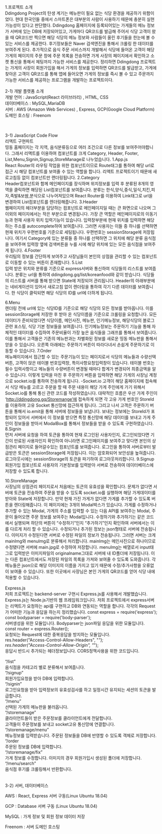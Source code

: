 


1.프로젝트 소개<br/>
Ddingdong Project의 탄생 계기는 메뉴판이 필요 없는 식당 환경을 제공하기 위함이었다. 현대 한국인들 중에서 스마트폰은 대부분의 사람이 사용하기 때문에 충분히 실현 가능성이 있다고 판단했다. Ddingdong 홈페이지에 등록되어있는 가게들의 메뉴 정보가 서버에 있는 DB에 저장되어있고, 가게마다 QR코드를 발급해 주어서 식당 고객이 왔을 때 QR코드만 찍으면 해당 식당의 메뉴 정보와 사람들이 올린 후기들을 한눈에 볼 수 있는 서비스를 제공한다. 후기정보들은 Naver 검색엔진을 통해서 크롤링 한 데이터를 보여주게 된다. 추가적으로 음식 주문 서비스까지 개발해서 식당에 들어온 고객이 해당 가게의 페이지의 주문 창에 주문 목록을 전송하면 가게 사장의 페이지에서 확인하고 소켓 통신을 통해서 체팅까지 가능한 서비스를 제공한다. 
정리하면 Ddingdong 프로젝트는 가게의 사장이 회원가입을 해서 가게의 정보를 입력하면 QR코드를 발급받고, 가게에 찾아온 고객이 QR코드를 통해 앱에 들어오면 가게의 정보를 즉시 볼 수 있고 주문까지 가능한 서비스를 제공하는 프로그램을 개발하는 프로젝트이다.
<br/>
<br/>
2-1)	개발 플랫폼 소개<br/>
개발 언어 : JavaScript(React 라이브러리) , HTML, CSS<br/>
데이터베이스 : MySQL,MariaDB<br/>
서버 : AWS (Amazon Web Services) , Express, GCP(Google Cloud Platform)<br/>
도메인 호스팅 : Freenom<br/>

 <br/><br/>
3-1)	JavaScript Code Flow<br/>
리엑트 구현파트<br/>
띵동 홈페이지는 각 지역, 음식분류등으로 여러 조건으로 다른 정보를 보여주어야합니다. 그래서 리액트를 이용하여 컴포넌트를 크게 Category, Header, Footer, List,Menu,Signin,Signup,StoreManage로 나누었습니다.
1.App.js<br/>
React Router의 라우팅 작업을 위한 컴포넌트이므로 Route태그를 통하여 해당 url로 접근 시 해당 컴포넌트를 보여줄 수 있는 역할을 합니다. 리액트 프로젝트이기 때문에 새로고침등 없이 컴포넌트만 랜더링됩니다.
2.Category<br/>
Header컴포넌트와 함께 메인페이지를 장식하며 위치정보를 입력 후 분류된 8개의 영역을 클릭하면 해당된 List컴포넌트를 보여줍니다. 분류는 한식,양식,중식,일식,치킨,피자,족발&보쌈,분식으로 나누어져있으며 React Router를 이용하여 Link태그로 url을 변경하여 List컴포넌트를 렌더링해줍니다.
3.Header<br/>
웹페이지의 헤더부분을 담당하는 컴포넌트로 메인페이지일 때는 큰 화면으로 나오며 그 이외의 페이지에서는 작은 부분으로 변경됩니다. 가장 큰 역할은 메인페이지로의 이동기능과 현재 사용자 위치 입력기능이 있습니다. 입력창부분에 현재 위치를 입력하면 해당하는 주소를 autocomplete하여 보여줍니다. 그러면 사용자는 이들 중 하나를 선택하면 현재 위치가 우편번호를 기준으로 세팅됩니다. 우편번호는 sessionStorage에 저장됩니다. 여기서 Category에 있는 분류들 중 하나를 선택하면 그 위치에 해당 분류 음식점을 보여주며 입력창 옆에 검색버튼을 누를 시에 해당 위치에 있는 모든 음식점을 보여주게 됩니다. 
4.Footer<br/>
우리팀의 정보를 간단하게 보여주고 사장님들이 본인의 상점을 관리할 수 있는 컴포넌트로 이동할 수 있는 버튼이 존재합니다.
5.List<br/>
입력 받은 위치와 분류를 기준으로 express서버와 통신하여 식당들의 리스트를 보여줍니다. 분류는 url을 통하여 ddingdong.gq/list/koreanfood와 같이 받습니다. 식당들의 리스트를 서버를 통해 받으면 State에 저장되어 관리됩니다. Header의 아래부분에는 네비게이션이 있어서 새로고침 없이 렌더링을 통하여 각기 다른 데이터를 보여줍니다. 한 식당이 클릭되면 해당 식당의 ID를 url에 더하게 됩니다.

6.Menu<br/>
렌더링 전에 url에 있는 식당ID를 기준으로 해당 식당의 모든 정보를 받아옵니다. 이를 sessionStorage에 저장한 후 받아 온 식당이름을 기준으로 크롤링을 요청합니다. 모든 데이터가 준비되었다면 식당이름, 메인사진, 메뉴판, 인기메뉴정보, 해당식당의 블로그 관련 포스팅, 식당 기본 정보들을 보여줍니다. 인기메뉴정보는 주문하기 기능을 통해 자체적인 데이터를 수집하여 주문비율이 가장 높은 음식들을 그래프를 통해서 보여줍니다. 이를 통해서 고객들은 기존의 메뉴판과는 차별화된 정보를 새로운 띵동 메뉴판을 통해서 얻을 수 있습니다. 오른쪽 아래에는 주문하기 버튼이 따라다녀서 손쉽게 주문하기로 이동할 수 있습니다.
7.Order<br/>
메뉴페이지에서 접근할 수 있는 주문기능이 있는 페이지로서 식당의 메뉴들과 수량선택버튼, 고객이 앉은 테이블 번호입력창, 특이사항요청입력창이 있습니다. 테이블 번호는 필수 입력사항이고 메뉴들의 수량버튼이 변경될 때마다 합계가 변경되어 최종금액을 알 수 있습니다. 이렇게 입력을 마친 후 주문하기 버튼을 입력하면 해당 가게의 사장님 계정으로 socket.io를 통하여 전송하게 됩니다.
-Socket.io
고객이 해당 홈페이지에 접속해서 식당 메뉴를 고르고 주문을 할 때 주문 내용이 해당 가게 주인에게 가기 위해서 Socket.io를 통해 통신 관련 코드를 작성하였습니다. 대략적인 흐름은 우선 가게 주인이 ‘http://ddingdong.gq/Storemange’에 접속하게 되면 각 고유 가게 번호인 StoreId를 이용하여 고유 Socket 통신망에 접근하게 됩니다. 그리고 나서 고객은 주문하기 버튼을 통해서 io.emit을 통해 서버에 정보들을 보냅니다. 보내는 정보에는 StoreId가 포함되어 있어서 서버에서 이 정보를 받으면 특정 통신망에 해당 데이터를 보내고 가게 주인이 정보들을 받아서 ModalBox를 통해서 정보들을 받을 수 있도록 구현하였습니다.
8.Signin<br/>
먼저 서버에 요청을 하여 토큰을 통하여 현재 로그인된 사용자인지, 로그인되었다면 기간이 만료된 사용자인지 확인하여 아니라면 로그인페이지를 보여주고 맞다면 본인의 상점관리 페이지로 들어갈수있는 컴포넌트를 보여줍니다. 로그인을 통하여 서버로부터 발급받은 토큰은 sessionStorage에 저장됩니다. 이는 암호화되어 보안성을 높혀줍니다. 로그아웃시에는 sessionStorage의 토큰을 파기하여 로그아웃처리합니다.
9.Signup<br/>
회원가입 컴포넌트로 사용자의 기본정보를 입력받아 서버로 전송하여 데이터베이스에 저장할 수 있도록 합니다.

10.StoreManage<br/>
사장님의 상점관리 페이지로서 처음에는 토큰의 유효성을 확인합니다. 문제가 없다면 서버에 토큰을 전송하여 주문을 받을 수 있도록 socket.io를 실행하며 해당 가게데이터를 받아와 State에 저장합니다. 만약 현재 가진 가게가 없다면 가게를 추가할 수 있도록 버튼을 렌더링해줍니다. 이 페이지에는 3개의 Modal박스가 있습니다. 가게를 수정하거나 추가할 수 있는 Modal, 가게의 주소를 입력할 수 있는 다음 API를 보여주는 Modal, 주문이 들어오면 주문 정보를 보여주는 Modal입니다. 수정하기와 추가하기는 같은 코드에서 실행되며 하단의 버튼이 “수정하기”인지 “추가하기”인지 확인하여 서버에서는 이를 다르게 처리 할 수 있습니다. 수정되거나 추가된 정보는 json형태로 서버에 전송됩니다. 이미지가 수정된다면 서버로 수정된 파일의 정보가 전송됩니다. 그러면 서버는 크게 mainImg와 menuImg로 분류해서 처리합니다. mainImg는 메인사진으로 하나이므로 수정됐다면 서버에 main.jpg로 수정하여 저장합니다. menuImg는 배열로서 input태그로 입력받은 이미지파일의 originalname그대로 서버에 내 ID폴더에 저장됩니다. 이는 다른 컴포넌트에서도 저장된 파일의 목록을 가져와 보여줄 수 있도록 도와줍니다. 각 메뉴들은 json으로 해당 이미지의 이름을 가지고 있기 때문에 수정/추가사항을 오류없이 보여줄 수 있습니다. 또한 이곳에서 사장님은 본인 가게의 QR코드를 얻어 식당 내에 적용할 수 있습니다. <br/><br/>
Express.js<br/>
저희 프로젝트는 backend-server 구현시 Express.js를 사용해서 개발했습니다. Express.js는 Node.js기반의 웹 프레임워크입니다. 저희 프로젝트에서 express서버는 리액트가 요청하는 api를 구현하고 DB와 연동되는 역할을 합니다. 각각의 Request가 어떠한 기능과 응답을 하는지 정리했습니다. const express = require('express');<br/>
const bodyparser = require('body-parser');<br/>
서버생성을 위한 모듈입니다. Bodyparser는 json파일 응답을 위한 모듈입니다.<br/>
const router = express.Router();<br/>
요청되는 Request에 대한 중복응답을 방지하는 모듈입니다.<br/>
res.header("Access-Control-Allow-Headers", "*");<br/>
res.header("Access-Control-Allow-Origin", "*");<br/>
응답시 반드시 추가되는 헤더정보입니다. CORS정책사용을 위한 코드입니다. <br/>
<br/>
“/list”<br/>
음식점을 카테고리 별로 분류해서 보여줍니다.<br/>
“/signup”<br/>
회원가입요청을 받아 DB에 입력합니다.<br/>
“/signin”<br/>
로그인요청을 받아 입력정보의 유효성검사를 하고 일정시간 유지되는 세션의 토큰을 발급합니다.<br/>
“/menu”<br/>
선택된 가게의 메뉴판을 불러옵니다.<br/>
“/storemanage”<br/>
클라이언트들이 받은 주문정보를 클라이언트에게 전달합니다.<br/>
고객들이 주문정보를 보내고 socket고유 통신망에 연결합니다.<br/>
“/storemanage/menu”<br/>
메뉴정보를 입력받습니다. 주문된 정보들을 DB에 반영할 수 있도록 객체로 저장합니다.<br/>
“/order<br/>
주문된 정보를 DB에 입력합니다. <br/>
 “/storemanage/fix”<br/>
가게 정보를 수정합니다. 이미지의 경우 회원가입시 생성된 폴더에 저장합니다.<br/>
“/menu/search”<br/>
음식점 후기를 크롤링해서 반환합니다.<br/>
<br/><br/>
3-2)	 서버, 데이터베이스<br/>


AWS : React, Express 서버 구동(Linux Ubuntu 18.04)
 

 
GCP : Database 서버 구동 (Linux Ubuntu 18.04)
 
 
MySQL : 가게 정보 및 회원 정보 데이터 저장
 
Freenom : 서버 도메인 호스팅
